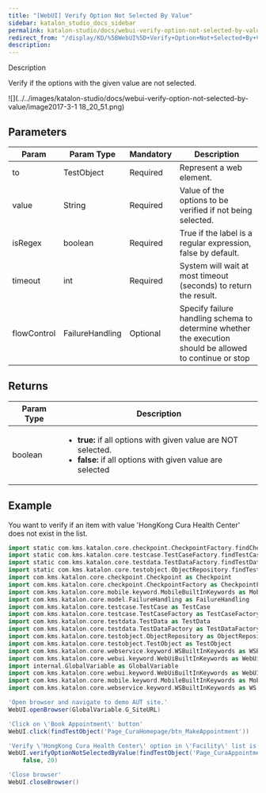 ```yaml
---
title: "[WebUI] Verify Option Not Selected By Value" 
sidebar: katalon_studio_docs_sidebar
permalink: katalon-studio/docs/webui-verify-option-not-selected-by-value.html 
redirect_from: "/display/KD/%5BWebUI%5D+Verify+Option+Not+Selected+By+Value" 
description: 
---
```

Description

Verify if the options with the given value are not selected.

![](../../images/katalon-studio/docs/webui-verify-option-not-selected-by-value/image2017-3-1 18_20_51.png)

Parameters
----------

<table><thead><tr><th>Param</th><th>Param Type</th><th>Mandatory</th><th>Description</th></tr></thead><tbody><tr><td>to</td><td>TestObject</td><td>Required</td><td>Represent a web element.</td></tr><tr><td>value</td><td>String</td><td>Required</td><td>Value of the options to be verified if not being selected.</td></tr><tr><td>isRegex</td><td>boolean</td><td>Required</td><td>True if the label is a regular expression, false by default.</td></tr><tr><td>timeout</td><td>int</td><td>Required</td><td>System will wait at most timeout (seconds) to return the result.</td></tr><tr><td><span>flowControl</span></td><td><span>FailureHandling</span></td><td>Optional</td><td><span>Spec</span>ify <a>failure handling</a> schema to determine whether the execution should be allowed to continue or stop</td></tr></tbody></table>

Returns
-------

<table><thead><tr><th>Param Type</th><th>Description</th></tr></thead><tbody><tr><td>boolean</td><td><ul><li><strong>true:</strong>&nbsp;if all options with given value are NOT selected.</li><li><strong>false:&nbsp;</strong>if all options with given value are selected</li></ul></td></tr></tbody></table>

Example
-------

You want to verify if an item with value 'HongKong Cura Health Center' does not exist in the list.

```groovy
import static com.kms.katalon.core.checkpoint.CheckpointFactory.findCheckpoint
import static com.kms.katalon.core.testcase.TestCaseFactory.findTestCase
import static com.kms.katalon.core.testdata.TestDataFactory.findTestData
import static com.kms.katalon.core.testobject.ObjectRepository.findTestObject
import com.kms.katalon.core.checkpoint.Checkpoint as Checkpoint
import com.kms.katalon.core.checkpoint.CheckpointFactory as CheckpointFactory
import com.kms.katalon.core.mobile.keyword.MobileBuiltInKeywords as MobileBuiltInKeywords
import com.kms.katalon.core.model.FailureHandling as FailureHandling
import com.kms.katalon.core.testcase.TestCase as TestCase
import com.kms.katalon.core.testcase.TestCaseFactory as TestCaseFactory
import com.kms.katalon.core.testdata.TestData as TestData
import com.kms.katalon.core.testdata.TestDataFactory as TestDataFactory
import com.kms.katalon.core.testobject.ObjectRepository as ObjectRepository
import com.kms.katalon.core.testobject.TestObject as TestObject
import com.kms.katalon.core.webservice.keyword.WSBuiltInKeywords as WSBuiltInKeywords
import com.kms.katalon.core.webui.keyword.WebUiBuiltInKeywords as WebUiBuiltInKeywords
import internal.GlobalVariable as GlobalVariable
import com.kms.katalon.core.webui.keyword.WebUiBuiltInKeywords as WebUI
import com.kms.katalon.core.mobile.keyword.MobileBuiltInKeywords as Mobile
import com.kms.katalon.core.webservice.keyword.WSBuiltInKeywords as WS

'Open browser and navigate to demo AUT site.'
WebUI.openBrowser(GlobalVariable.G_SiteURL)

'Click on \'Book Appointment\' button'
WebUI.click(findTestObject('Page_CuraHomepage/btn_MakeAppointment'))

'Verify \'HongKong Cura Health Center\' option in \'Facility\' list is not selected'
WebUI.verifyOptionNotSelectedByValue(findTestObject('Page_CuraAppointment/lst_Facility'), 'HongKong Cura Health Center', 
    false, 20)

'Close browser'
WebUI.closeBrowser()
```